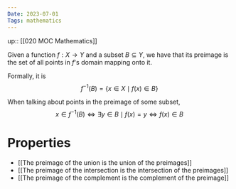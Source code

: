 ```yaml
---
Date: 2023-07-01
Tags: mathematics
---
```

up:: [[020 MOC Mathematics]]

Given a function $f: X \to Y$ and a subset $B \subseteq Y$, we have that its preimage is the set of all points in $f$'s domain mapping onto it. 

Formally, it is
$$f^{-1}(B) = \{x \in X \mid f(x) \in B\}$$

When talking about points in the preimage of some subset, 
$$x \in f^{-1}(B) \iff \exists y \in B \mid f(x) =y \iff f(x) \in B$$
# Properties
- [[The preimage of the union is the union of the preimages]]
- [[The preimage of the intersection is the intersection of the preimages]]
- [[The preimage of the complement is the complement of the preimage]]